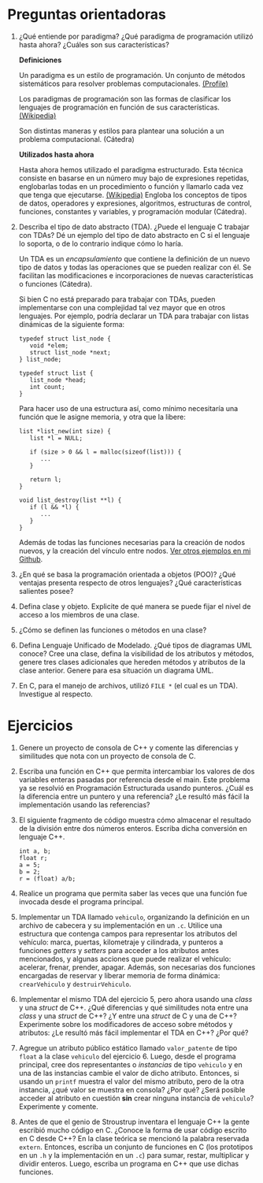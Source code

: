 # Preguntas orientadoras

1. ¿Qué entiende por paradigma? ¿Qué paradigma de programación utilizó hasta
   ahora? ¿Cuáles son sus características?

   **Definiciones**

   Un paradigma es un estilo de programación. Un conjunto de métodos
   sistemáticos para resolver problemas computacionales.
   [(Profile)](https://profile.es/blog/que-son-los-paradigmas-de-programacion/)

   Los paradigmas de programación son las formas de clasificar los lenguajes de
   programación en función de sus características.
   [(Wikipedia)](https://es.wikipedia.org/wiki/Paradigma_de_programaci%C3%B3n)

   Son distintas maneras y estilos para plantear una solución a un problema
   computacional. (Cátedra)

   **Utilizados hasta ahora**

   Hasta ahora hemos utilizado el paradigma estructurado. Esta técnica consiste
   en basarse en un número muy bajo de expresiones repetidas, englobarlas todas
   en un procedimiento o función y llamarlo cada vez que tenga que ejecutarse.
   [(Wikipedia)](https://es.wikipedia.org/wiki/Programaci%C3%B3n_por_procedimientos)
   Engloba los conceptos de tipos de datos, operadores y expresiones,
   algoritmos, estructuras de control, funciones, constantes y variables, y
   programación modular (Cátedra).

2. Describa el tipo de dato abstracto (TDA). ¿Puede el lenguaje C trabajar con
   TDAs? Dé un ejemplo del tipo de dato abstracto en C si el lenguaje lo
   soporta, o de lo contrario indique cómo lo haría.

   Un TDA es un _encapsulamiento_ que contiene la definición de un nuevo tipo
   de datos y todas las operaciones que se pueden realizar con él. Se facilitan
   las modificaciones e incorporaciones de nuevas características o funciones
   (Cátedra).

   Si bien C no está preparado para trabajar con TDAs, pueden implementarse con
   una complejidad tal vez mayor que en otros lenguajes. Por ejemplo, podría
   declarar un TDA para trabajar con listas dinámicas de la siguiente forma:

   ```
   typedef struct list_node {
      void *elem;
      struct list_node *next;
   } list_node;

   typedef struct list {
      list_node *head;
      int count;
   }
   ```

   Para hacer uso de una estructura así, como mínimo necesitaría una función que
   le asigne memoria, y otra que la libere:

   ```
   list *list_new(int size) {
      list *l = NULL;

      if (size > 0 && l = malloc(sizeof(list))) {
         ...
      }

      return l;
   }

   void list_destroy(list **l) {
      if (l && *l) {
         ...
      }
   }
   ```

   Además de todas las funciones necesarias para la creación de nodos nuevos, y
   la creación del vínculo entre nodos.
   [Ver otros ejemplos en mi Github](https://github.com/nmontesoro/AyED).

<!-- ¿Puede ser que falte una pregunta sobre C++? ¿O que en vez de lenguajes
se refiera a otros paradigmas? -->

3. ¿En qué se basa la programación orientada a objetos (POO)? ¿Qué ventajas
   presenta respecto de otros lenguajes? ¿Qué características salientes posee?

4. Defina clase y objeto. Explicite de qué manera se puede fijar el nivel de
   acceso a los miembros de una clase.

5. ¿Cómo se definen las funciones o métodos en una clase?

6. Defina Lenguaje Unificado de Modelado. ¿Qué tipos de diagramas UML conoce?
   Cree una clase, defina la visibilidad de los atributos y métodos, genere tres
   clases adicionales que hereden métodos y atributos de la clase anterior.
   Genere para esa situación un diagrama UML.

7. En C, para el manejo de archivos, utilizó `FILE *` (el cual es un TDA).
   Investigue al respecto.

# Ejercicios

1. Genere un proyecto de consola de C++ y comente las diferencias y similitudes
   que nota con un proyecto de consola de C.

2. Escriba una función en C++ que permita intercambiar los valores de dos
   variables enteras pasadas por referencia desde el main. Este problema ya se
   resolvió en Programación Estructurada usando punteros. ¿Cuál es la diferencia
   entre un puntero y una referencia? ¿Le resultó más fácil la implementación
   usando las referencias?

3. El siguiente fragmento de código muestra cómo almacenar el resultado de la
   división entre dos números enteros. Escriba dicha conversión en lenguaje C++.

   ```
   int a, b;
   float r;
   a = 5;
   b = 2;
   r = (float) a/b;
   ```

4. Realice un programa que permita saber las veces que una función fue invocada
   desde el programa principal.

5. Implementar un TDA llamado `vehiculo`, organizando la definición en un
   archivo de cabecera y su implementación en un `.c`. Utilice una estructura
   que contenga campos para representar los atributos del vehículo: marca,
   puertas, kilometraje y cilindrada, y punteros a funciones _getters_ y
   _setters_ para acceder a los atributos antes mencionados, y algunas acciones
   que puede realizar el vehículo: acelerar, frenar, prender, apagar.
   Además, son necesarias dos funciones encargadas de reservar y liberar memoria
   de forma dinámica: `crearVehiculo` y `destruirVehiculo`.

6. Implementar el mismo TDA del ejercicio 5, pero ahora usando una _class_ y una
   _struct_ de C++. ¿Qué diferencias y qué similitudes nota entre una _class_ y
   una _struct_ de C++? ¿Y entre una _struct_ de C y una de C++?
   Experimente sobre los modificadores de acceso sobre métodos y atributos: ¿Le
   resultó más fácil implementar el TDA en C++? ¿Por qué?

7. Agregue un atributo público estático llamado `valor_patente` de tipo `float`
   a la clase `vehiculo` del ejercicio 6. Luego, desde el programa principal,
   cree dos representantes o _instancias_ de tipo `vehiculo` y en una de las
   instancias cambie el valor de dicho atributo. Entonces, si usando un
   `printf` muestra el valor del mismo atributo, pero de la otra instancia, ¿qué
   valor se muestra en consola? ¿Por qué? ¿Será posible acceder al atributo en
   cuestión **sin** crear ninguna instancia de `vehiculo`? Experimente y
   comente.

8. Antes de que el genio de Stroustrup inventara el lenguaje C++ la gente
   escribió mucho código en C. ¿Conoce la forma de usar código escrito en C
   desde C++? En la clase teórica se mencionó la palabra reservada `extern`.
   Entonces, escriba un conjunto de funciones en C (los prototipos en un `.h` y
   la implementación en un `.c`) para sumar, restar, multiplicar y dividir
   enteros. Luego, escriba un programa en C++ que use dichas funciones.
